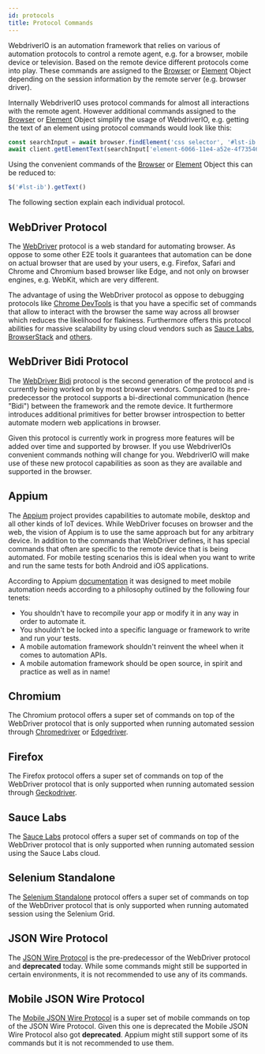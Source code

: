 ```yaml
---
id: protocols
title: Protocol Commands
---
```


WebdriverIO is an automation framework that relies on various of automation protocols to control a remote agent, e.g. for a browser, mobile device or television. Based on the remote device different protocols come into play. These commands are assigned to the [Browser](/docs/api/browser) or [Element](/docs/api/element) Object depending on the session information by the remote server (e.g. browser driver).

Internally WebdriverIO uses protocol commands for almost all interactions with the remote agent. However additional commands assigned to the [Browser](/docs/api/browser) or [Element](/docs/api/element) Object simplify the usage of WebdriverIO, e.g. getting the text of an element using protocol commands would look like this:

```js
const searchInput = await browser.findElement('css selector', '#lst-ib')
await client.getElementText(searchInput['element-6066-11e4-a52e-4f735466cecf'])
```

Using the convenient commands of the [Browser](/docs/api/browser) or [Element](/docs/api/element) Object this can be reduced to:

```js
$('#lst-ib').getText()
```

The following section explain each individual protocol.

## WebDriver Protocol

The [WebDriver](https://w3c.github.io/webdriver/#elements) protocol is a web standard for automating browser. As oppose to some other E2E tools it guarantees that automation can be done on actual browser that are used by your users, e.g. Firefox, Safari and Chrome and Chromium based browser like Edge, and not only on browser engines, e.g. WebKit, which are very different.

The advantage of using the WebDriver protocol as oppose to debugging protocols like [Chrome DevTools](https://w3c.github.io/webdriver/#elements) is that you have a specific set of commands that allow to interact with the browser the same way across all browser which reduces the likelihood for flakiness. Furthermore offers this protocol abilities for massive scalability by using cloud vendors such as [Sauce Labs](https://saucelabs.com/), [BrowserStack](https://www.browserstack.com/) and [others](https://github.com/christian-bromann/awesome-selenium#cloud-services).

## WebDriver Bidi Protocol

The [WebDriver Bidi](https://w3c.github.io/webdriver-bidi/) protocol is the second generation of the protocol and is currently being worked on by most browser vendors. Compared to its pre-predecessor the protocol supports a bi-directional communication (hence "Bidi") between the framework and the remote device. It furthermore introduces additional primitives for better browser introspection to better automate modern web applications in browser.

Given this protocol is currently work in progress more features will be added over time and supported by browser. If you use WebdriverIOs convenient commands nothing will change for you. WebdriverIO will make use of these new protocol capabilities as soon as they are available and supported in the browser.

## Appium

The [Appium](https://appium.io/) project provides capabilities to automate mobile, desktop and all other kinds of IoT devices. While WebDriver focuses on browser and the web, the vision of Appium is to use the same approach but for any arbitrary device. In addition to the commands that WebDriver defines, it has special commands that often are specific to the remote device that is being automated. For mobile testing scenarios this is ideal when you want to write and run the same tests for both Android and iOS applications.

According to Appium [documentation](https://appium.github.io/appium.io/docs/en/about-appium/intro/?lang=en) it was designed to meet mobile automation needs according to a philosophy outlined by the following four tenets:

- You shouldn't have to recompile your app or modify it in any way in order to automate it.
- You shouldn't be locked into a specific language or framework to write and run your tests.
- A mobile automation framework shouldn't reinvent the wheel when it comes to automation APIs.
- A mobile automation framework should be open source, in spirit and practice as well as in name!

## Chromium

The Chromium protocol offers a super set of commands on top of the WebDriver protocol that is only supported when running automated session through [Chromedriver](https://chromedriver.chromium.org/chromedriver-canary) or [Edgedriver](https://developer.microsoft.com/fr-fr/microsoft-edge/tools/webdriver).

## Firefox

The Firefox protocol offers a super set of commands on top of the WebDriver protocol that is only supported when running automated session through [Geckodriver](https://github.com/mozilla/geckodriver).

## Sauce Labs

The [Sauce Labs](https://saucelabs.com/) protocol offers a super set of commands on top of the WebDriver protocol that is only supported when running automated session using the Sauce Labs cloud.

## Selenium Standalone

The [Selenium Standalone](https://www.selenium.dev/documentation/grid/advanced_features/endpoints/) protocol offers a super set of commands on top of the WebDriver protocol that is only supported when running automated session using the Selenium Grid.

## JSON Wire Protocol

The [JSON Wire Protocol](https://www.selenium.dev/documentation/legacy/json_wire_protocol/) is the pre-predecessor of the WebDriver protocol and __deprecated__ today. While some commands might still be supported in certain environments, it is not recommended to use any of its commands.

## Mobile JSON Wire Protocol

The [Mobile JSON Wire Protocol](https://github.com/SeleniumHQ/mobile-spec/blob/master/spec-draft.md) is a super set of mobile commands on top of the JSON Wire Protocol. Given this one is deprecated the Mobile JSON Wire Protocol also got __deprecated__. Appium might still support some of its commands but it is not recommended to use them.
